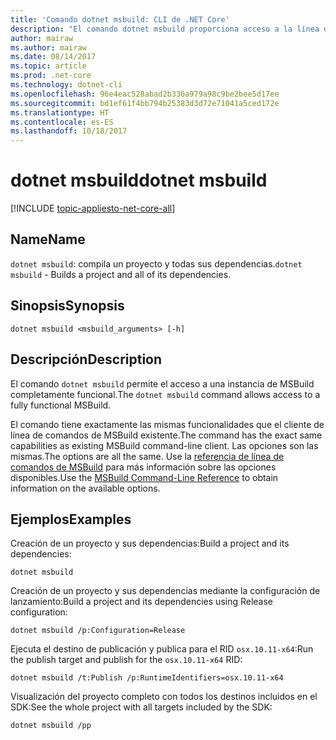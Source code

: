 ```yaml
---
title: 'Comando dotnet msbuild: CLI de .NET Core'
description: "El comando dotnet msbuild proporciona acceso a la línea de comandos de MSBuild."
author: mairaw
ms.author: mairaw
ms.date: 08/14/2017
ms.topic: article
ms.prod: .net-core
ms.technology: dotnet-cli
ms.openlocfilehash: 96e4eac528abad2b336a979a98c9be2bee5d17ee
ms.sourcegitcommit: bd1ef61f4bb794b25383d3d72e71041a5ced172e
ms.translationtype: HT
ms.contentlocale: es-ES
ms.lasthandoff: 10/18/2017
---
```

# <a name="dotnet-msbuild"></a><span data-ttu-id="a8db9-103">dotnet msbuild</span><span class="sxs-lookup"><span data-stu-id="a8db9-103">dotnet msbuild</span></span>

[!INCLUDE [topic-appliesto-net-core-all](../../../includes/topic-appliesto-net-core-all.md)]

## <a name="name"></a><span data-ttu-id="a8db9-104">Name</span><span class="sxs-lookup"><span data-stu-id="a8db9-104">Name</span></span>

<span data-ttu-id="a8db9-105">`dotnet msbuild`: compila un proyecto y todas sus dependencias.</span><span class="sxs-lookup"><span data-stu-id="a8db9-105">`dotnet msbuild` - Builds a project and all of its dependencies.</span></span>

## <a name="synopsis"></a><span data-ttu-id="a8db9-106">Sinopsis</span><span class="sxs-lookup"><span data-stu-id="a8db9-106">Synopsis</span></span>

`dotnet msbuild <msbuild_arguments> [-h]`

## <a name="description"></a><span data-ttu-id="a8db9-107">Descripción</span><span class="sxs-lookup"><span data-stu-id="a8db9-107">Description</span></span>

<span data-ttu-id="a8db9-108">El comando `dotnet msbuild` permite el acceso a una instancia de MSBuild completamente funcional.</span><span class="sxs-lookup"><span data-stu-id="a8db9-108">The `dotnet msbuild` command allows access to a fully functional MSBuild.</span></span>

<span data-ttu-id="a8db9-109">El comando tiene exactamente las mismas funcionalidades que el cliente de línea de comandos de MSBuild existente.</span><span class="sxs-lookup"><span data-stu-id="a8db9-109">The command has the exact same capabilities as existing MSBuild command-line client.</span></span> <span data-ttu-id="a8db9-110">Las opciones son las mismas.</span><span class="sxs-lookup"><span data-stu-id="a8db9-110">The options are all the same.</span></span> <span data-ttu-id="a8db9-111">Use la [referencia de línea de comandos de MSBuild](/visualstudio/msbuild/msbuild-command-line-reference) para más información sobre las opciones disponibles.</span><span class="sxs-lookup"><span data-stu-id="a8db9-111">Use the [MSBuild Command-Line Reference](/visualstudio/msbuild/msbuild-command-line-reference) to obtain information on the available options.</span></span> 

## <a name="examples"></a><span data-ttu-id="a8db9-112">Ejemplos</span><span class="sxs-lookup"><span data-stu-id="a8db9-112">Examples</span></span>

<span data-ttu-id="a8db9-113">Creación de un proyecto y sus dependencias:</span><span class="sxs-lookup"><span data-stu-id="a8db9-113">Build a project and its dependencies:</span></span>

`dotnet msbuild`

<span data-ttu-id="a8db9-114">Creación de un proyecto y sus dependencias mediante la configuración de lanzamiento:</span><span class="sxs-lookup"><span data-stu-id="a8db9-114">Build a project and its dependencies using Release configuration:</span></span>

`dotnet msbuild /p:Configuration=Release`

<span data-ttu-id="a8db9-115">Ejecuta el destino de publicación y publica para el RID `osx.10.11-x64`:</span><span class="sxs-lookup"><span data-stu-id="a8db9-115">Run the publish target and publish for the `osx.10.11-x64` RID:</span></span>

`dotnet msbuild /t:Publish /p:RuntimeIdentifiers=osx.10.11-x64`

<span data-ttu-id="a8db9-116">Visualización del proyecto completo con todos los destinos incluidos en el SDK:</span><span class="sxs-lookup"><span data-stu-id="a8db9-116">See the whole project with all targets included by the SDK:</span></span>

`dotnet msbuild /pp`
